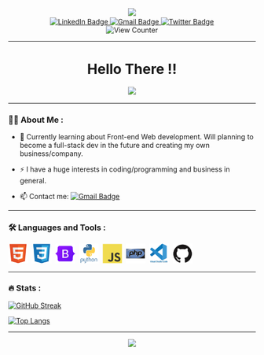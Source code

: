 <div id="header" align="center">
  <img src="https://media.giphy.com/media/u8jong5bYNHGg/giphy.gif" width="500"/>
</div>

<div id="badges" align="center">
  <a href="linkedin.com/in/lê-phúc-minh-b06179199">
    <img src="https://img.shields.io/badge/LinkedIn-blue?style=for-the-badge&logo=linkedin&logoColor=white" alt="LinkedIn Badge"/>
  </a>
  <a href="leminh11899@gmail.com">
      <img src="https://img.shields.io/badge/G-Mail-red?logo=email&logoColor=white&style=for-the-badge" alt="Gmail Badge"/>
  </a>
  <a href="https://twitter.com/SYZEN4869">
    <img src="https://img.shields.io/badge/Twitter-blue?style=for-the-badge&logo=twitter&logoColor=white" alt="Twitter Badge"/>
  </a>
</div>

<div id="view_counter" align="center">
  <img src="https://komarev.com/ghpvc/?username=Syzen4869&style=for-the-badge&color=red" alt="View Counter"/>

---

  <h1>
  Hello There !!
  </h1>
  <img src="https://media.giphy.com/media/Nx0rz3jtxtEre/giphy.gif" width="400px"/>
</div>

---

### :man_technologist: About Me :
- :telescope: Currently learning about Front-end Web development. Will planning to become a full-stack dev in the future and creating my own business/company.

- :zap: I have a huge interests in coding/programming and business in general.

- :mailbox: Contact me: [![Gmail Badge](https://img.shields.io/badge/G-Mail-red?logo=email&logoColor=white&style=for-the-badge)](leminh11899@gmail.com)
---

### :hammer_and_wrench: Languages and Tools :
<div>
  <img src="https://github.com/devicons/devicon/blob/master/icons/html5/html5-original.svg" title="HTML" alt="HTML" width="40" height="40"/>&nbsp;
  <img src="https://github.com/devicons/devicon/blob/master/icons/css3/css3-original.svg" title="CSS" alt="CSS" width="40" height="40"/>&nbsp;
  <img src="https://github.com/devicons/devicon/blob/master/icons/bootstrap/bootstrap-original.svg" title="Bootstrap" alt="Bootstrap" width="40" height="40"/>&nbsp;
  <img src="https://github.com/devicons/devicon/blob/master/icons/python/python-original-wordmark.svg" title="Python" alt="Python" width="40" height="40"/>&nbsp;
  <img src="https://github.com/devicons/devicon/blob/master/icons/javascript/javascript-original.svg" title="Javascript" alt="Javascript" width="40" height="40"/>&nbsp;
  <img src="https://github.com/devicons/devicon/blob/master/icons/php/php-original.svg" title="PHP" alt="PHP" width="40" height="40"/>&nbsp;
  <img src="https://github.com/devicons/devicon/blob/master/icons/vscode/vscode-original-wordmark.svg" title="VSCode" alt="VSCode" width="40" height="40"/>&nbsp;
  <img src="https://github.com/devicons/devicon/blob/master/icons/github/github-original.svg" title="Github" alt="Github" width="40" height="40"/>&nbsp;
</div>

---

### :fire: Stats :
[![GitHub Streak](http://github-readme-streak-stats.herokuapp.com?user=Syzen4869&theme=Javascript-dark&hide_border=true&date_format=j%2Fn%5B%2FY%5D&background=000000)](https://git.io/streak-stats)

[![Top Langs](https://github-readme-stats.vercel.app/api/top-langs/?username=Syzen4869&layout=compact&theme=vision-friendly-dark&hide_border=true)](https://github.com/anuraghazra/github-readme-stats)

---

<div id="footer" align="center">
  <img src="https://media.giphy.com/media/1pwbkPjqMaBnG/giphy.gif" width="400"/>
</div>

